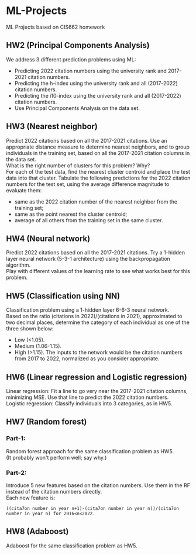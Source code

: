 # ML-Projects
ML Projects based on CIS662 homework

## HW2 (Principal Components Analysis)
We address 3 different prediction problems using ML:
* Predicting 2022 citation numbers using the university rank and 2017-2021 citation numbers.
* Predicting the h-index using the university rank and all (2017-2022) citation numbers.
* Predicting the i10-index using the university rank and all (2017-2022) citation numbers.
* Use Principal Components Analysis on the data set.

## HW3 (Nearest neighbor)
Predict 2022 citations based on all the 2017-2021 citations. Use an appropriate distance measure to determine nearest neighbors, and to group individuals in the training set, based on all the 2017-2021 citation columns in the data set.  
What is the right number of clusters for this problem? Why?  
For each of the test data, find the nearest cluster centroid and place the test data into that cluster. Tabulate the following predictions for the 2022 citation numbers for the test set, using the average difference magnitude to evaluate them:
* same as the 2022 citation number of the nearest neighbor from the training set;
* same as the point nearest the cluster centroid;
* average of all others from the training set in the same cluster.

## HW4 (Neural network)
Predict 2022 citations based on all the 2017-2021 citations. Try a 1-hidden layer neural network (5-3-1 architecture) using the backpropagation algorithm.  
Play with different values of the learning rate to see what works best for this problem.

## HW5 (Classification using NN)
Classification problem using a 1-hidden layer 6-6-3 neural network.  
Based on the ratio (citations in 2022)/(citations in 2021), approximated to two decimal places, determine the category of each individual as one of the three shown below:
* Low (<1.05).
* Medium (1.06-1.15).
* High (>1.15).
The inputs to the network would be the citation numbers from 2017 to 2022, normalized as you consider appropriate.

## HW6 (Linear regression and Logistic regression)
Linear regression: Fit a line to go very near the 2017-2021 citation columns, minimizing MSE. Use that line to predict the 2022 citation numbers.  
Logistic regression: Classify individuals into 3 categories, as in HW5.

## HW7 (Random forest)
### Part-1:
Random forest approach for the same classification problem as HW5.  
(It probably won't perform well; say why.)
### Part-2:
Introduce 5 new features based on the citation numbers. Use them in the RF instead of the citation numbers directly.  
Each new feature is:
```
((cita7on number in year n+1)-(cita7on number in year n))/(cita7on number in year n) for 2016<n<2022.
```

## HW8 (Adaboost)
Adaboost for the same classification problem as HW5.

